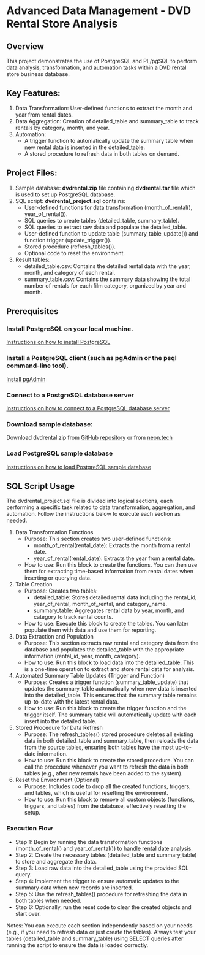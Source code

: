 # Advanced Data Management - DVD Rental Store Analysis
## Overview
This project demonstrates the use of PostgreSQL and PL/pgSQL to perform data analysis, transformation, and automation tasks within a DVD rental store business database.
## Key Features:
1. Data Transformation: User-defined functions to extract the month and year from rental dates. 
2. Data Aggregation: Creation of detailed_table and summary_table to track rentals by category, month, and year. 
3. Automation:
   - A trigger function to automatically update the summary table when new rental data is inserted in the detailed_table.
   - A stored procedure to refresh data in both tables on demand.
## Project Files:
1. Sample database: __dvdrental.zip__ file containing __dvdrental.tar__ file which is used to set up PostgreSQL database.
2. SQL script: __dvdrental_project.sql__ contains:
   - User-defined functions for data transformation (month_of_rental(), year_of_rental()).
   - SQL queries to create tables (detailed_table, summary_table).
   - SQL queries to extract raw data and populate the detailed_table.
   - User-defined function to update table (summary_table_update()) and function trigger (update_trigger()).
   - Stored procedure (refresh_tables()).
   - Optional code to reset the environment.
3. Result tables:
   - detailed_table.csv: Contains the detailed rental data with the year, month, and category of each rental.
   - summary_table.csv: Contains the summary data showing the total number of rentals for each film category, organized by year and month.
## Prerequisites
### Install PostgreSQL on your local machine.
[Instructions on how to install PostgreSQL](https://neon.tech/postgresql/postgresql-getting-started/install-postgresql)
### Install a PostgreSQL client (such as pgAdmin or the psql command-line tool).
[Install pgAdmin](https://www.pgadmin.org/download/)
### Connect to a PostgreSQL database server
[Instructions on how to connect to a PostgreSQL database server](https://neon.tech/postgresql/postgresql-getting-started/connect-to-postgresql-database)
### Download sample database:  
Download dvdrental.zip from [GitHub repository](https://github.com/nvu01/Advanced-Data-Management)
or from [neon.tech](https://neon.tech/postgresql/postgresql-getting-started/postgresql-sample-database)
### Load PostgreSQL sample database
[Instructions on how to load PostgreSQL sample database](https://neon.tech/postgresql/postgresql-getting-started/load-postgresql-sample-database)

## SQL Script Usage
The dvdrental_project.sql file is divided into logical sections, each performing a specific task related to data transformation, aggregation, and automation. 
Follow the instructions below to execute each section as needed.

1. Data Transformation Functions
   - Purpose: This section creates two user-defined functions:
     - month_of_rental(rental_date): Extracts the month from a rental date. 
     - year_of_rental(rental_date): Extracts the year from a rental date.
   - How to use: Run this block to create the functions. You can then use them for extracting time-based information from rental dates when inserting or querying data.  
2. Table Creation
   - Purpose: Creates two tables:
     - detailed_table: Stores detailed rental data including the rental_id, year_of_rental, month_of_rental, and category_name.
     - summary_table: Aggregates rental data by year, month, and category to track rental counts.
   - How to use: Execute this block to create the tables. You can later populate them with data and use them for reporting.
3. Data Extraction and Population
   - Purpose: This section extracts raw rental and category data from the database and populates the detailed_table with the appropriate information (rental_id, year, month, category).
   - How to use: Run this block to load data into the detailed_table. This is a one-time operation to extract and store rental data for analysis.
4. Automated Summary Table Updates (Trigger and Function)
   - Purpose: Creates a trigger function (summary_table_update) that updates the summary_table automatically when new data is inserted into the detailed_table. This ensures that the summary table remains up-to-date with the latest rental data.
   - How to use: Run this block to create the trigger function and the trigger itself. The summary table will automatically update with each insert into the detailed table.
5. Stored Procedure for Data Refresh
   - Purpose: The refresh_tables() stored procedure deletes all existing data in both detailed_table and summary_table, then reloads the data from the source tables, ensuring both tables have the most up-to-date information.
   - How to use: Run this block to create the stored procedure. You can call the procedure whenever you want to refresh the data in both tables (e.g., after new rentals have been added to the system).
6. Reset the Environment (Optional)
   - Purpose: Includes code to drop all the created functions, triggers, and tables, which is useful for resetting the environment.
   - How to use: Run this block to remove all custom objects (functions, triggers, and tables) from the database, effectively resetting the setup.

### Execution Flow
- Step 1: Begin by running the data transformation functions (month_of_rental() and year_of_rental()) to handle rental date analysis.
- Step 2: Create the necessary tables (detailed_table and summary_table) to store and aggregate the data.
- Step 3: Load raw data into the detailed_table using the provided SQL query.
- Step 4: Implement the trigger to ensure automatic updates to the summary data when new records are inserted.
- Step 5: Use the refresh_tables() procedure for refreshing the data in both tables when needed.
- Step 6: Optionally, run the reset code to clear the created objects and start over.

Notes:
   You can execute each section independently based on your needs (e.g., if you need to refresh data or just create the tables).
   Always test your tables (detailed_table and summary_table) using SELECT queries after running the script to ensure the data is loaded correctly.
